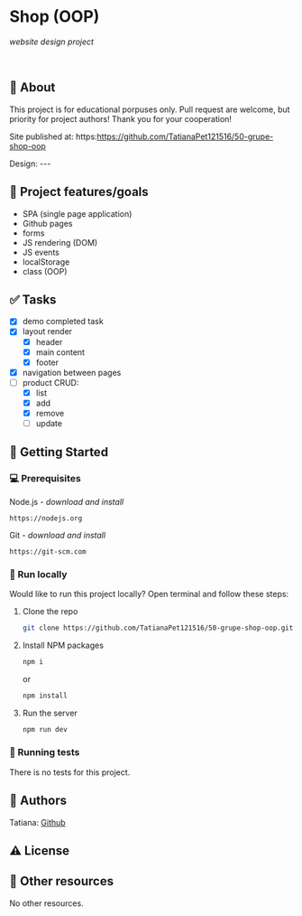 # Shop (OOP)

_website design project_

<br>

## 🌟 About

This project is for educational porpuses only. Pull request are welcome, but priority for project authors! Thank you for your cooperation!

Site published at: https:https://github.com/TatianaPet121516/50-grupe-shop-oop

Design: ---

## 🎯 Project features/goals

- SPA (single page application)
- Github pages
- forms
- JS rendering (DOM)
- JS events
- localStorage
- class (OOP)

## ✅ Tasks

- [x] demo completed task
- [x] layout render
  - [x] header
  - [x] main content
  - [x] footer
- [x] navigation between pages
- [ ] product CRUD:
  - [x] list
  - [x] add
  - [x] remove
  - [ ] update

## 🧰 Getting Started

### 💻 Prerequisites

Node.js - _download and install_

```
https://nodejs.org
```

Git - _download and install_

```
https://git-scm.com
```

### 🏃 Run locally

Would like to run this project locally? Open terminal and follow these steps:

1. Clone the repo
   ```sh
   git clone https://github.com/TatianaPet121516/50-grupe-shop-oop.git
   ```
2. Install NPM packages
   ```sh
   npm i
   ```
   or
   ```sh
   npm install
   ```
3. Run the server
   ```sh
   npm run dev
   ```

### 🧪 Running tests

There is no tests for this project.

## 🎅 Authors

Tatiana: [Github](https://github.com/TatianaPet121516)

## ⚠️ License

## 🔗 Other resources

No other resources.
